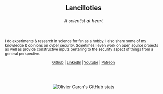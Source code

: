 <h2 align="center">Lancilloties</h2>
<h6 align="center">A scientist at heart</h6>
<br/>

<sub align="center">
  I do experiments & research in science for fun as a hobby. I also share some of my knowledge & opinions on cyber security. Sometimes I even work on open source projects as well as provide constructive inputs pertaning to the security aspect of things from a general perspective.
</sub>
<br />

<p align="center"><sub>
        <a href="https://github.com/lancilloties">Github</a> |
        <a href="https://www.linkedin.com/in/lancilloties/">LinkedIn</a> |
        <a href="https://www.youtube.com/channel/UC8rOQvvJJt9rLzJ7BUt45Kw">Youtube</a> |
        <a href="https://www.patreon.com/lancilloties">Patreon</a>
</sub></p>

<br />
<br />

<p align="center">
  <img align="center" src="https://github-readme-stats.vercel.app/api?username=lancilloties&show_icons=true" alt="Olivier Caron's GitHub stats" />
</p>
